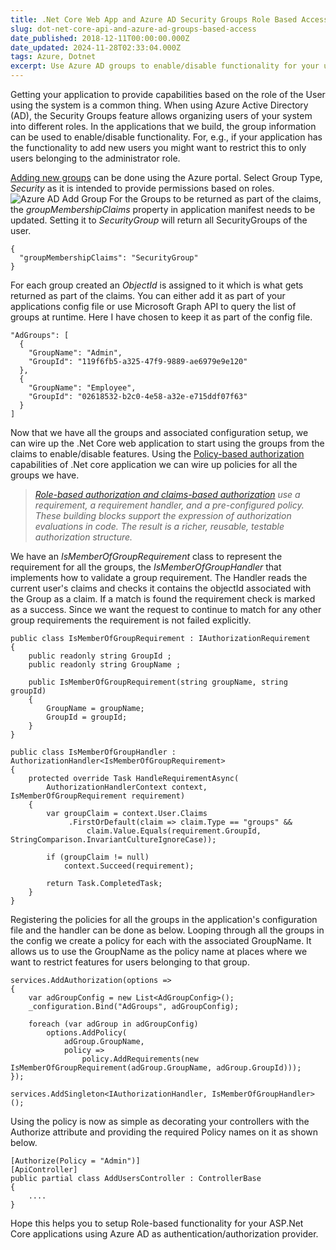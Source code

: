 ```yaml
---
title: .Net Core Web App and Azure AD Security Groups Role Based Access
slug: dot-net-core-api-and-azure-ad-groups-based-access
date_published: 2018-12-11T00:00:00.000Z
date_updated: 2024-11-28T02:33:04.000Z
tags: Azure, Dotnet
excerpt: Use Azure AD groups to enable/disable functionality for your users based on their Roles.
---
```


Getting your application to provide capabilities based on the role of the User using the system is a common thing. When using Azure Active Directory (AD), the Security Groups feature allows organizing users of your system into different roles. In the applications that we build, the group information can be used to enable/disable functionality. For, e.g., if your application has the functionality to add new users you might want to restrict this to only users belonging to the administrator role.

[Adding new groups](https://docs.microsoft.com/en-us/azure/active-directory/fundamentals/active-directory-groups-create-azure-portal) can be done using the Azure portal. Select Group Type, *Security* as it is intended to provide permissions based on roles.
![Azure AD Add Group](__GHOST_URL__/content/images/azure_ad_Groups.png)
For the Groups to be returned as part of the claims, the *groupMembershipClaims* property in application manifest needs to be updated. Setting it to *SecurityGroup* will return all SecurityGroups of the user.

    {
      "groupMembershipClaims": "SecurityGroup"
    }
    

For each group created an *ObjectId* is assigned to it which is what gets returned as part of the claims. You can either add it as part of your applications config file or use Microsoft Graph API to query the list of groups at runtime. Here I have chosen to keep it as part of the config file.

    "AdGroups": [
      {
        "GroupName": "Admin",
        "GroupId": "119f6fb5-a325-47f9-9889-ae6979e9e120"
      },
      {
        "GroupName": "Employee",
        "GroupId": "02618532-b2c0-4e58-a32e-e715ddf07f63"
      }
    ]
    

Now that we have all the groups and associated configuration setup, we can wire up the .Net Core web application to start using the groups from the claims to enable/disable features. Using the [Policy-based authorization](https://docs.microsoft.com/en-us/aspnet/core/security/authorization/policies?view=aspnetcore-2.2) capabilities of .Net core application we can wire up policies for all the groups we have.

> *[Role-based authorization and claims-based authorization](https://docs.microsoft.com/en-us/aspnet/core/security/authorization/policies?view=aspnetcore-2.2) use a requirement, a requirement handler, and a pre-configured policy. These building blocks support the expression of authorization evaluations in code. The result is a richer, reusable, testable authorization structure.*

We have an *IsMemberOfGroupRequirement* class to represent the requirement for all the groups, the *IsMemberOfGroupHandler* that implements how to validate a group requirement. The Handler reads the current user's claims and checks it contains the objectId associated with the Group as a claim. If a match is found the requirement check is marked as a success. Since we want the request to continue to match for any other group requirements the requirement is not failed explicitly.

    public class IsMemberOfGroupRequirement : IAuthorizationRequirement
    {
        public readonly string GroupId ;
        public readonly string GroupName ;
    
        public IsMemberOfGroupRequirement(string groupName, string groupId)
        {
            GroupName = groupName;
            GroupId = groupId;
        }
    }
    
    public class IsMemberOfGroupHandler : AuthorizationHandler<IsMemberOfGroupRequirement>
    {
        protected override Task HandleRequirementAsync(
            AuthorizationHandlerContext context, IsMemberOfGroupRequirement requirement)
        {
            var groupClaim = context.User.Claims
                 .FirstOrDefault(claim => claim.Type == "groups" &&
                     claim.Value.Equals(requirement.GroupId, StringComparison.InvariantCultureIgnoreCase));
    
            if (groupClaim != null)
                context.Succeed(requirement);
    
            return Task.CompletedTask;
        }
    }
    

Registering the policies for all the groups in the application's configuration file and the handler can be done as below. Looping through all the groups in the config we create a policy for each with the associated GroupName. It allows us to use the GroupName as the policy name at places where we want to restrict features for users belonging to that group.

    services.AddAuthorization(options =>
    {
        var adGroupConfig = new List<AdGroupConfig>();
        _configuration.Bind("AdGroups", adGroupConfig);
    
        foreach (var adGroup in adGroupConfig)
            options.AddPolicy(
                adGroup.GroupName,
                policy =>
                    policy.AddRequirements(new IsMemberOfGroupRequirement(adGroup.GroupName, adGroup.GroupId)));
    });
    
    services.AddSingleton<IAuthorizationHandler, IsMemberOfGroupHandler>();
    

Using the policy is now as simple as decorating your controllers with the Authorize attribute and providing the required Policy names on it as shown below.

    [Authorize(Policy = "Admin")]
    [ApiController]
    public partial class AddUsersController : ControllerBase
    {
        ....
    }
    

Hope this helps you to setup Role-based functionality for your ASP.Net Core applications using Azure AD as authentication/authorization provider.
